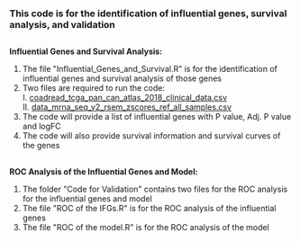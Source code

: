 ### This code is for the identification of influential genes, survival analysis, and validation

##
**Influential Genes and Survival Analysis:**
1. The file "Influential_Genes_and_Survival.R" is for the identification of influential genes and survival analysis of those genes
2. Two files are required to run the code: </br>
     I. [coadread_tcga_pan_can_atlas_2018_clinical_data.csv](https://drive.google.com/drive/u/1/folders/1ld7jrUADl9o7cMsZr9IjEVUZLZed1qIi) </br>
     II. [data_mrna_seq_v2_rsem_zscores_ref_all_samples.csv](https://drive.google.com/drive/u/1/folders/1ld7jrUADl9o7cMsZr9IjEVUZLZed1qIi)
3. The code will provide a list of influential genes with P value, Adj. P value and logFC
4. The code will also provide survival information and survival curves of the genes
##

**ROC Analysis of the Influential Genes and Model:**
1. The folder "Code for Validation" contains two files for the ROC analysis for the influential genes and model
2. The file "ROC of the IFGs.R" is for the ROC analysis of the influential genes
3. The file "ROC of the model.R" is for the ROC analysis of the model

##
